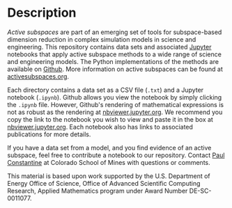 # Description

*Active subspaces* are part of an emerging set of tools for subspace-based dimension reduction in complex simulation models in science and engineering. This repository contains data sets and associated [Jupyter](http://jupyter.org) notebooks that apply active subspace methods to a wide range of science and engineering models. The Python implementations of the methods are available on [Github](http://github.com/paulcon/active_subspaces/). More information on active subspaces can be found at [activesubspaces.org](http://activesubspaces.org).

Each directory contains a data set as a CSV file (`.txt`) and a Jupyter notebook (`.ipynb`). Github allows you view the notebook by simply clicking the `.ipynb` file. However, Github's rendering of mathematical expressions is not as robust as the rendering at [nbviewer.jupyter.org](http://nbviewer.jupyter.org/). We recommend you copy the link to the notebook you wish to view and paste it in the box at [nbviewer.jupyter.org](http://nbviewer.jupyter.org/). Each notebook also has links to associated publications for more details.

If you have a data set from a model, and you find evidence of an active subspace, feel free to contribute a notebook to our repository. Contact [Paul Constantine](http://inside.mines.edu/~pconstan) at Colorado School of Mines with questions or comments.

This material is based upon work supported by the U.S. Department of Energy Office of Science, Office of Advanced Scientific Computing Research, Applied Mathematics program under Award Number DE-SC-0011077.

